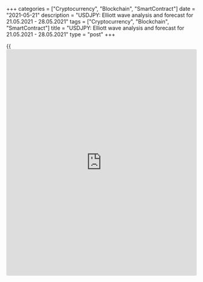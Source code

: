 +++
categories = ["Cryptocurrency", "Blockchain", "SmartContract"]
date = "2021-05-21"
description = "USDJPY: Elliott wave analysis and forecast for 21.05.2021 - 28.05.2021"
tags = ["Cryptocurrency", "Blockchain", "SmartContract"]
title = "USDJPY: Elliott wave analysis and forecast for 21.05.2021 - 28.05.2021"
type = "post"
+++

{{<iframe id="large-banner" src="https://www.bounty.group/#slide=4.0" width="100%" height="600" scrolling="no" style="border: 0px solid rgb(216, 221, 230); border-radius: 3px;">}}

2021-05-21

2021-05-21

USDJPY: Elliott wave analysis and forecast for 21.05.2021 –
28.05.2021Alex Geuta

 **Main scenario:** consider short positions from corrections below the
level of 109.77 with a target of 106.75 – 105.77.

 **Alternative scenario:** breakout and consolidation above the level of
109.77 will allow the pair to continue rising to the levels of 110.95 –
112.50.

 **Analysis:** Daily TM: apparently, a descending correction of larger
degree finished forming as wave B, and wave С started developing, with
the first wave (1) of С forming inside. The third wave of smaller degree
3 of (1) continues developing on the H4 time frame, with wave i of 3
formed and downside correction developing as wave ii of 3 inside. Wave
(a) of ii formed as part of the downside correction. Apparently, wave
(b) of ii finished forming and the wave (c) of ii started developing on
the H1 time frame. If the presumption is correct, the pair will continue
to drop to the levels of 106.75 – 105.77. The level of 109.77 is
critical in this scenario as the breakout will enable the pair to
continue growing to the levels of 110.95 – 112.50.

* * *

* * *



## Price chart of USDJPY in real time mode

The content of this article reflects the author’s opinion and does not
necessarily reflect the official position of LiteForex. The material
published on this page is provided for informational purposes only and
should not be considered as the provision of investment advice for the
purposes of Directive 2004/39/EC.

Rate this article:

{{value}}

( {{count}} {{title}} )